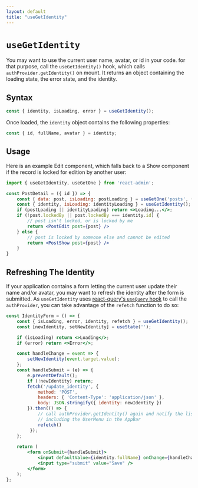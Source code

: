 ```yaml
---
layout: default
title: "useGetIdentity"
---
```


# `useGetIdentity`

You may want to use the current user name, avatar, or id in your code. for that purpose, call the `useGetIdentity()` hook, which calls `authProvider.getIdentity()` on mount. It returns an object containing the loading state, the error state, and the identity.

## Syntax

```jsx
const { identity, isLoading, error } = useGetIdentity();
```

Once loaded, the `identity` object contains the following properties:

```jsx
const { id, fullName, avatar } = identity;
```

## Usage

Here is an example Edit component, which falls back to a Show component if the record is locked for edition by another user:

```jsx
import { useGetIdentity, useGetOne } from 'react-admin';

const PostDetail = ({ id }) => {
    const { data: post, isLoading: postLoading } = useGetOne('posts', { id });
    const { identity, isLoading: identityLoading } = useGetIdentity();
    if (postLoading || identityLoading) return <>Loading...</>;
    if (!post.lockedBy || post.lockedBy === identity.id) {
        // post isn't locked, or is locked by me
        return <PostEdit post={post} />
    } else {
        // post is locked by someone else and cannot be edited
        return <PostShow post={post} />
    }
}
```

## Refreshing The Identity

If your application contains a form letting the current user update their name and/or avatar, you may want to refresh the identity after the form is submitted. As `useGetIdentity` uses [react-query's `useQuery` hook](https://react-query-v3.tanstack.com/reference/useQuery) to call the `authProvider`, you can take advantage of the `refetch` function to do so:

```jsx
const IdentityForm = () => {
    const { isLoading, error, identity, refetch } = useGetIdentity();
    const [newIdentity, setNewIdentity] = useState('');

    if (isLoading) return <>Loading</>;
    if (error) return <>Error</>;

    const handleChange = event => {
        setNewIdentity(event.target.value);
    };
    const handleSubmit = (e) => {
        e.preventDefault();
        if (!newIdentity) return;
        fetch('/update_identity', {
            method: 'POST',
            headers: { 'Content-Type': 'application/json' },
            body: JSON.stringify({ identity: newIdentity })
        }).then(() => { 
            // call authProvider.getIdentity() again and notify the listeners of the result,
            // including the UserMenu in the AppBar
            refetch()
         });
    };
        
    return (
        <form onSubmit={handleSubmit}>
            <input defaultValue={identity.fullName} onChange={handleChange} />
            <input type="submit" value="Save" />
        </form>
    );
};
```